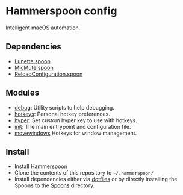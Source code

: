 # Hammerspoon config

Intelligent macOS automation.

## Dependencies

- [Lunette.spoon](https://github.com/scottwhudson/Lunette/blob/master/Spoons/Lunette.spoon.zip)
- [MicMute.spoon](https://github.com/Hammerspoon/Spoons/blob/master/Spoons/MicMute.spoon.zip)
- [ReloadConfiguration.spoon](https://github.com/Hammerspoon/Spoons/blob/master/Spoons/ReloadConfiguration.spoon.zip)

## Modules

- [debug](./debug.lua): Utility scripts to help debugging.
- [hotkeys](./hotkeys.lua): Personal hotkey preferences.
- [hyper](./hyper.lua): Set custom hyper key to use with hotkeys.
- [init](./init.lua): The main entrypoint and configuration file.
- [movewindows](./movewindows.lua)  Hotkeys for window management.

## Install

- Install [Hammerspoon](https://www.hammerspoon.org/)
- Clone the contents of this repository to `~/.hammerspoon/`
- Install dependencies either via [dotfiles](https://github.com/jussapaavo/dotfiles) or by directly installing the Spoons to the [Spoons](./Spoons/) directory.
